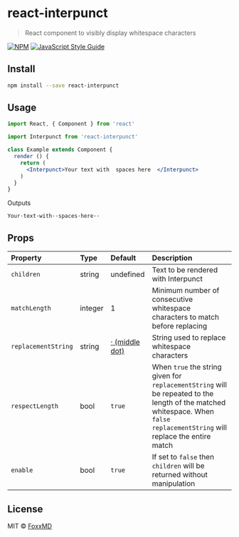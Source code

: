 # react-interpunct

> React component to visibly display whitespace characters

[![NPM](https://img.shields.io/npm/v/react-interpunct.svg)](https://www.npmjs.com/package/react-interpunct) [![JavaScript Style Guide](https://img.shields.io/badge/code_style-standard-brightgreen.svg)](https://standardjs.com)

## Install

```bash
npm install --save react-interpunct
```

## Usage

```jsx
import React, { Component } from 'react'

import Interpunct from 'react-interpunct'

class Example extends Component {
  render () {
    return (
      <Interpunct>Your text with  spaces here  </Interpunct>
    )
  }
}
```
Outputs
```
Your·text·with··spaces·here··
```

## Props

| Property            | Type               | Default                               | Description                                                                                                                                                                   |
|:--------------------|:-------------------|:--------------------------------------|:------------------------------------------------------------------------------------------------------------------------------------------------------------------------------|
| `children`          | string             | undefined                             | Text to be rendered with Interpunct                                                                                                                                           |
| `matchLength`       | integer            | 1                                     | Minimum number of consecutive whitespace characters to match before replacing                                                                                                 |
| `replacementString` | string             | [· (middle dot)](http://middot.net/)  | String used to replace whitespace characters                                                                                                                                  |
| `respectLength`     | bool               | `true`                                | When `true` the string given for `replacementString` will be repeated to the length of the matched whitespace. When `false` `replacementString` will replace the entire match |
| `enable`            | bool               | `true`                                | If set to `false` then `children` will be returned without manipulation                                                                                                       |

## License

MIT © [FoxxMD](https://github.com/FoxxMD)
